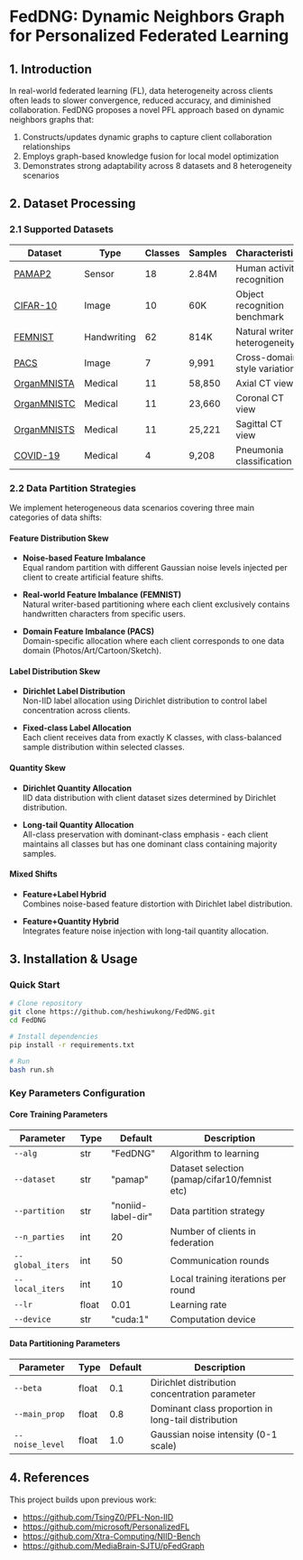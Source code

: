 # FedDNG: Dynamic Neighbors Graph for Personalized Federated Learning

## 1. Introduction
In real-world federated learning (FL), data heterogeneity across clients often leads to slower convergence, reduced accuracy, and diminished collaboration. FedDNG proposes a novel PFL approach based on dynamic neighbors graphs that:
1. Constructs/updates dynamic graphs to capture client collaboration relationships
2. Employs graph-based knowledge fusion for local model optimization
3. Demonstrates strong adaptability across 8 datasets and 8 heterogeneity scenarios

## 2. Dataset Processing
### 2.1 Supported Datasets
| Dataset | Type | Classes | Samples | Characteristics |
|---------|------|---------|---------|------------------|
| [PAMAP2](https://wjdcloud.blob.core.windows.net/dataset/cycfed/pamap.tar.gz) | Sensor | 18 | 2.84M | Human activity recognition |
| [CIFAR-10](https://www.cs.toronto.edu/~kriz/cifar-10-python.tar.gz) | Image | 10 | 60K | Object recognition benchmark |
| [FEMNIST](https://raw.githubusercontent.com/tao-shen/FEMNIST_pytorch/master/femnist.tar.gz) | Handwriting | 62 | 814K | Natural writer heterogeneity |
| [PACS](https://wjdcloud.blob.core.windows.net/dataset/PACS.zip) | Image | 7 | 9,991 | Cross-domain style variations |
| [OrganMNISTA](https://wjdcloud.blob.core.windows.net/dataset/cycfed/medmnistA.tar.gz) | Medical | 11 | 58,850 | Axial CT view |
| [OrganMNISTC](https://wjdcloud.blob.core.windows.net/dataset/cycfed/medmnistC.tar.gz) | Medical | 11 | 23,660 | Coronal CT view |
| [OrganMNISTS](https://wjdcloud.blob.core.windows.net/dataset/cycfed/medmnist.tar.gz) | Medical | 11 | 25,221 | Sagittal CT view |
| [COVID-19](https://wjdcloud.blob.core.windows.net/dataset/cycfed/covid19.tar.gz) | Medical | 4 | 9,208 | Pneumonia classification |

### 2.2 Data Partition Strategies
We implement heterogeneous data scenarios covering three main categories of data shifts:

#### Feature Distribution Skew
- **Noise-based Feature Imbalance**  
  Equal random partition with different Gaussian noise levels injected per client to create artificial feature shifts.

- **Real-world Feature Imbalance (FEMNIST)**  
  Natural writer-based partitioning where each client exclusively contains handwritten characters from specific users.

- **Domain Feature Imbalance (PACS)**  
  Domain-specific allocation where each client corresponds to one data domain (Photos/Art/Cartoon/Sketch).

#### Label Distribution Skew
- **Dirichlet Label Distribution**  
  Non-IID label allocation using Dirichlet distribution to control label concentration across clients.

- **Fixed-class Label Allocation**  
  Each client receives data from exactly K classes, with class-balanced sample distribution within selected classes.

#### Quantity Skew
- **Dirichlet Quantity Allocation**  
  IID data distribution with client dataset sizes determined by Dirichlet distribution.

- **Long-tail Quantity Allocation**  
  All-class preservation with dominant-class emphasis - each client maintains all classes but has one dominant class containing majority samples.

#### Mixed Shifts
- **Feature+Label Hybrid**  
  Combines noise-based feature distortion with Dirichlet label distribution.

- **Feature+Quantity Hybrid**  
  Integrates feature noise injection with long-tail quantity allocation.

## 3. Installation & Usage
### Quick Start
```bash
# Clone repository
git clone https://github.com/heshiwukong/FedDNG.git
cd FedDNG

# Install dependencies
pip install -r requirements.txt

# Run 
bash run.sh
```
### Key Parameters Configuration
#### Core Training Parameters
| Parameter | Type | Default | Description |
|-----------|------|---------|-------------|
| `--alg` | str | "FedDNG" | Algorithm to learning|
| `--dataset` | str | "pamap" | Dataset selection (pamap/cifar10/femnist etc) |
| `--partition` | str | "noniid-label-dir" | Data partition strategy |
| `--n_parties` | int | 20 | Number of clients in federation |
| `--global_iters` | int | 50 | Communication rounds |
| `--local_iters` | int | 10 | Local training iterations per round |
| `--lr` | float | 0.01 | Learning rate |
| `--device` | str | "cuda:1" | Computation device |

#### Data Partitioning Parameters
| Parameter | Type | Default | Description |
|-----------|------|---------|-------------|
| `--beta` | float | 0.1 | Dirichlet distribution concentration parameter |
| `--main_prop` | float | 0.8 | Dominant class proportion in long-tail distribution |
| `--noise_level` | float | 1.0 | Gaussian noise intensity (0-1 scale) |

## 4. References
This project builds upon previous work:
- https://github.com/TsingZ0/PFL-Non-IID
- https://github.com/microsoft/PersonalizedFL
- https://github.com/Xtra-Computing/NIID-Bench
- https://github.com/MediaBrain-SJTU/pFedGraph
